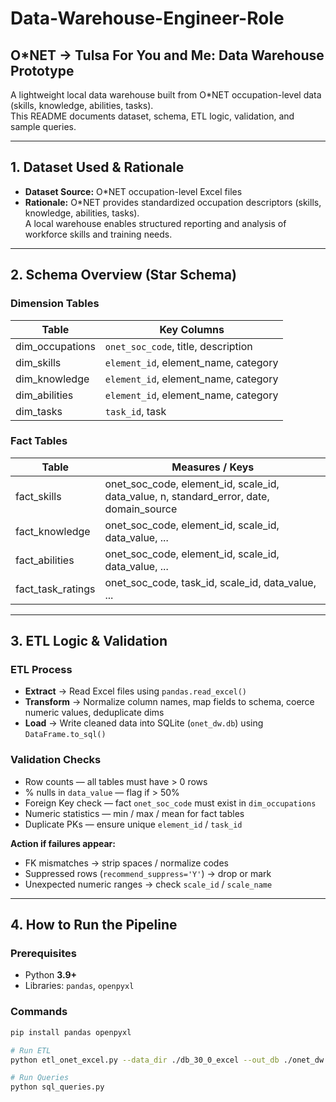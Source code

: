 # Data-Warehouse-Engineer-Role

##  O*NET → Tulsa For You and Me: Data Warehouse Prototype
A lightweight local data warehouse built from O*NET occupation-level data (skills, knowledge, abilities, tasks).  
This README documents dataset, schema, ETL logic, validation, and sample queries.

---

## 1. Dataset Used & Rationale
- **Dataset Source:** O*NET occupation-level Excel files  
- **Rationale:** O*NET provides standardized occupation descriptors (skills, knowledge, abilities, tasks).  
  A local warehouse enables structured reporting and analysis of workforce skills and training needs.  

---

## 2. Schema Overview (Star Schema)

###  Dimension Tables
<table>
<thead><tr><th>Table</th><th>Key Columns</th></tr></thead>
<tbody>
<tr><td>dim_occupations</td><td><code>onet_soc_code</code>, title, description</td></tr>
<tr><td>dim_skills</td><td><code>element_id</code>, element_name, category</td></tr>
<tr><td>dim_knowledge</td><td><code>element_id</code>, element_name, category</td></tr>
<tr><td>dim_abilities</td><td><code>element_id</code>, element_name, category</td></tr>
<tr><td>dim_tasks</td><td><code>task_id</code>, task</td></tr>
</tbody>
</table>

###  Fact Tables
<table>
<thead><tr><th>Table</th><th>Measures / Keys</th></tr></thead>
<tbody>
<tr><td>fact_skills</td><td>onet_soc_code, element_id, scale_id, data_value, n, standard_error, date, domain_source</td></tr>
<tr><td>fact_knowledge</td><td>onet_soc_code, element_id, scale_id, data_value, ...</td></tr>
<tr><td>fact_abilities</td><td>onet_soc_code, element_id, scale_id, data_value, ...</td></tr>
<tr><td>fact_task_ratings</td><td>onet_soc_code, task_id, scale_id, data_value, ...</td></tr>
</tbody>
</table>

---

## 3. ETL Logic & Validation

###  ETL Process
- **Extract** → Read Excel files using `pandas.read_excel()`  
- **Transform** → Normalize column names, map fields to schema, coerce numeric values, deduplicate dims  
- **Load** → Write cleaned data into SQLite (`onet_dw.db`) using `DataFrame.to_sql()`  

###  Validation Checks
-  Row counts — all tables must have > 0 rows  
-  % nulls in `data_value` — flag if > 50%  
-  Foreign Key check — fact `onet_soc_code` must exist in `dim_occupations`  
-  Numeric statistics — min / max / mean for fact tables  
-  Duplicate PKs — ensure unique `element_id` / `task_id`  

 **Action if failures appear:**
- FK mismatches → strip spaces / normalize codes  
- Suppressed rows (`recommend_suppress='Y'`) → drop or mark  
- Unexpected numeric ranges → check `scale_id` / `scale_name`  

---

## 4. How to Run the Pipeline

###  Prerequisites
- Python **3.9+**  
- Libraries: `pandas`, `openpyxl`  

###  Commands
```bash
pip install pandas openpyxl

# Run ETL
python etl_onet_excel.py --data_dir ./db_30_0_excel --out_db ./onet_dw.db --out_dir ./output

# Run Queries
python sql_queries.py
